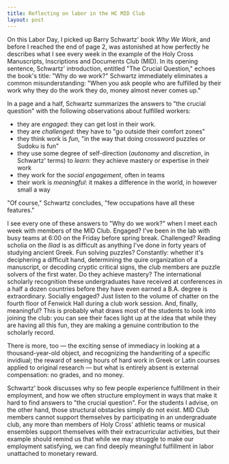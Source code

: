 ```yaml
---
title: Reflecting on labor in the HC MID Club
layout: post
---
```


On this Labor Day, I picked up Barry Schwartz' book *Why We Work*, and before I reached the end of page 2, was astonished at how perfectly he describes what I see every week in the example of the Holy Cross Manuscripts, Inscriptions and Documents Club (MID).  In its opening sentence, Schwartz' introduction, entitled "The Crucial Question," echoes the book's title:  "Why do we work?"  Schwartz immediately eliminates a common misunderstanding:  "When you ask people who are fulfilled by their work why they do the work they do, money almost never comes up."

In a page and a half, Schwartz summarizes the answers to "the crucial question" with the following observations about fulfilled workers:



- they are *engaged*:  they can get lost in their work.
- they are *challenged*:  they have to "go outside their comfort zones"
- they think work is *fun*, "in the way that doing crossword puzzles or Sudoku is fun"
- they use some degree of self-direction (*autonomy* and *discretion*, in Schwartz' terms) to *learn*: they achieve mastery or expertise in their work
- they work for the *social engagement*,  often in teams
- their work is *meaningful*:  it makes a difference in the world, in however small a way
 
"Of course," Schwartz concludes, "few occupations have all these features."

I see every one of these answers to "Why do we work?" when I meet each week with members of the MID Club.  Engaged?  I've been in the lab with busy teams at 6:00 on the Friday before spring break.  Challenged?  Reading scholia on the *Iliad* is as difficult as anything I've done in forty years of studying ancient Greek.  Fun solving puzzles?  Constantly: whether it's deciphering a difficult hand, determining the quire organization of a manuscript, or decoding cryptic critical signs, the club members are puzzle solvers of the first water.  Do they achieve mastery?  The international scholarly recognition these undergraduates have received at conferences in a half a dozen countries before they have even earned a B.A. degree is extraordinary.  Socially engaged?  Just listen to the volume of chatter on the fourth floor of Fenwick Hall during a club work session.  And, finally, meaningful?  This is probably what draws most of the students to look into joining the club: you can see their faces light up at  the idea that while they are having all this fun, they are making a genuine contribution to the scholarly record.

There is more, too  — the exciting sense of immediacy in looking at a thousand-year-old object, and recognizing the handwriting of a specific invidiual;  the reward of seeing hours of hard work in Greek or Latin courses applied to original research — but what is entirely absent is external compensation:  no grades, and no money.

Schwartz' book discusses why so few people experience fulfillment in their employment, and how we often structure employment in ways that make it hard to find answers to "the crucial question".  For the students I advise, on the other hand, those structural obstacles simply do not exist.  MID Club members cannot support themselves by participating in an undergraduate club, any more than members of Holy Cross' athletic teams or musical ensembles support themselves with their extracurricular activities, but their example should remind us that while we may struggle to make our employment satisfying, we can find deeply meaningful fulfillment in labor unattached to monetary reward.

